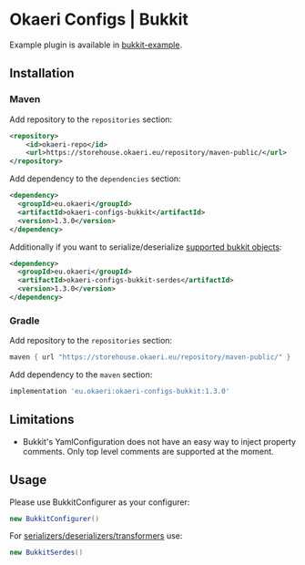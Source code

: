 # Okaeri Configs | Bukkit

Example plugin is available in [bukkit-example](https://github.com/OkaeriPoland/okaeri-configs/tree/master/bukkit-example).

## Installation
### Maven
Add repository to the `repositories` section:
```xml
<repository>
    <id>okaeri-repo</id>
    <url>https://storehouse.okaeri.eu/repository/maven-public/</url>
</repository>
```
Add dependency to the `dependencies` section:
```xml
<dependency>
  <groupId>eu.okaeri</groupId>
  <artifactId>okaeri-configs-bukkit</artifactId>
  <version>1.3.0</version>
</dependency>
```
Additionally if you want to serialize/deserialize [supported bukkit objects](https://github.com/OkaeriPoland/okaeri-configs/tree/master/bukkit-serdes):
```xml
<dependency>
  <groupId>eu.okaeri</groupId>
  <artifactId>okaeri-configs-bukkit-serdes</artifactId>
  <version>1.3.0</version>
</dependency>
```
### Gradle
Add repository to the `repositories` section:
```groovy
maven { url "https://storehouse.okaeri.eu/repository/maven-public/" }
```
Add dependency to the `maven` section:
```groovy
implementation 'eu.okaeri:okaeri-configs-bukkit:1.3.0'
```

## Limitations
- Bukkit's YamlConfiguration does not have an easy way to inject property comments. 
  Only top level comments are supported at the moment.

## Usage

Please use BukkitConfigurer as your configurer:
```java
new BukkitConfigurer()
```
For [serializers/deserializers/transformers](https://github.com/OkaeriPoland/okaeri-configs/tree/master/bukkit-serdes) use:
```java
new BukkitSerdes()
```
